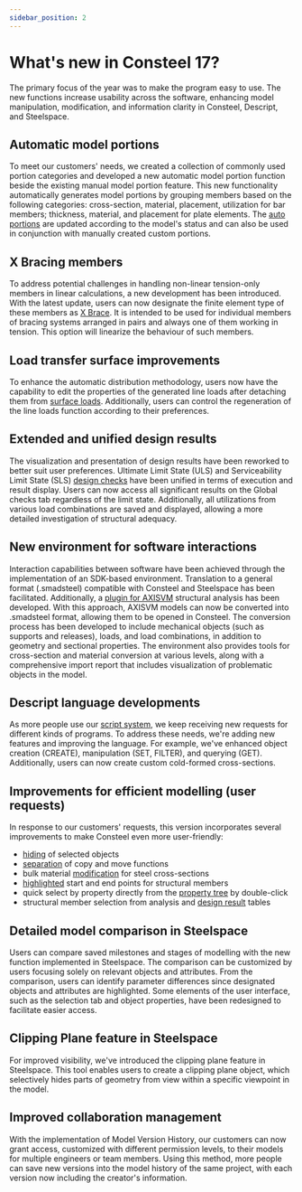 ```yaml
---
sidebar_position: 2
---
```

# What's new in Consteel 17?

The primary focus of the year was to make the program easy to use. The new functions increase usability across the software, enhancing model manipulation, modification, and information clarity in Consteel, Descript, and Steelspace.

<!-- /wp:paragraph -->

<!-- wp:heading -->

## **Automatic model portions**

<!-- /wp:heading -->

<!-- wp:paragraph -->

To meet our customers' needs, we created a collection of commonly used portion categories and developed a new automatic model portion function beside the existing manual model portion feature. This new functionality automatically generates model portions by grouping members based on the following categories: cross-section, material, placement, utilization for bar members; thickness, material, and placement for plate elements. The [auto portions](https://www.consteelsoftware.com/manual/model-view/portions-manager/) are updated according to the model's status and can also be used in conjunction with manually created custom portions.

<!-- /wp:paragraph -->

<!-- wp:heading -->

## **X Bracing members**

<!-- /wp:heading -->

<!-- wp:paragraph -->

To address potential challenges in handling non-linear tension-only members in linear calculations, a new development has been introduced. With the latest update, users can now designate the finite element type of these members as [X Brace](https://www.consteelsoftware.com/manual/structural-modelling/line-members#Xbrace). It is intended to be used for individual members of bracing systems arranged in pairs and always one of them working in tension. This option will linearize the behaviour of such members.

<!-- /wp:paragraph -->

<!-- wp:heading -->

## **Load transfer surface improvements**

<!-- /wp:heading -->

<!-- wp:paragraph -->

To enhance the automatic distribution methodology, users now have the capability to edit the properties of the generated line loads after detaching them from [surface loads](https://www.consteelsoftware.com/manual/structural-loads/load-types/#CS17-LTS). Additionally, users can control the regeneration of the line loads function according to their preferences.

<!-- /wp:paragraph -->

<!-- wp:heading -->

## **Extended and unified design results**

<!-- /wp:heading -->

<!-- wp:paragraph -->

The visualization and presentation of design results have been reworked to better suit user preferences. Ultimate Limit State (ULS) and Serviceability Limit State (SLS) [design checks](https://www.consteelsoftware.com/manual/standard-design/steel-design#results) have been unified in terms of execution and result display. Users can now access all significant results on the Global checks tab regardless of the limit state. Additionally, all utilizations from various load combinations are saved and displayed, allowing a more detailed investigation of structural adequacy.

<!-- /wp:paragraph -->

<!-- wp:heading -->

## **New environment for software interactions**

<!-- /wp:heading -->

<!-- wp:paragraph -->

Interaction capabilities between software have been achieved through the implementation of an SDK-based environment. Translation to a general format (.smadsteel) compatible with Consteel and Steelspace has been facilitated. Additionally, a [plugin for AXISVM](https://www.consteelsoftware.com/manual/converter_for_axisvm/) structural analysis has been developed. With this approach, AXISVM models can now be converted into .smadsteel format, allowing them to be opened in Consteel. The conversion process has been developed to include mechanical objects (such as supports and releases), loads, and load combinations, in addition to geometry and sectional properties. The environment also provides tools for cross-section and material conversion at various levels, along with a comprehensive import report that includes visualization of problematic objects in the model.

<!-- /wp:paragraph -->

<!-- wp:heading -->

## **Descript language developments**

<!-- /wp:heading -->

<!-- wp:paragraph -->

As more people use our [script system](https://www.consteelsoftware.com/manual/descript-cspi/), we keep receiving new requests for different kinds of programs. To address these needs, we're adding new features and improving the language. For example, we've enhanced object creation (CREATE), manipulation (SET, FILTER), and querying (GET). Additionally, users can now create custom cold-formed cross-sections.

<!-- /wp:paragraph -->

<!-- wp:heading -->

## **Improvements for efficient modelling (user requests)**

<!-- /wp:heading -->

<!-- wp:paragraph -->

In response to our customers' requests, this version incorporates several improvements to make Consteel even more user-friendly:

- [hiding](https://www.consteelsoftware.com/manual/model-view/model-views#HIDE) of selected objects
- [separation](https://www.consteelsoftware.com/manual/general-description#CopyMove) of copy and move functions
- bulk material [modification](https://www.consteelsoftware.com/manual/structural-modelling/section-administration#Bulkmaterial) for steel cross-sections
- [highlighted](https://www.consteelsoftware.com/manual/general-description/the-main-window#Object-properties-window) start and end points for structural members
- quick select by property directly from the [property tree](https://www.consteelsoftware.com/manual/model-view/selection#opselection) by double-click
- structural member selection from analysis and [design result](https://www.consteelsoftware.com/manual/model-view/selection#drselection) tables

## **Detailed model comparison in Steelspace**

<!-- /wp:heading -->

<!-- wp:paragraph -->

Users can compare saved milestones and stages of modelling with the new function implemented in Steelspace. The comparison can be customized by users focusing solely on relevant objects and attributes. From the comparison, users can identify parameter differences since designated objects and attributes are highlighted. Some elements of the user interface, such as the selection tab and object properties, have been redesigned to facilitate easier access.

<!-- /wp:paragraph -->

<!-- wp:heading -->

## **Clipping Plane feature in Steelspace**

<!-- /wp:heading -->

<!-- wp:paragraph -->

For improved visibility, we've introduced the clipping plane feature in Steelspace. This tool enables users to create a clipping plane object, which selectively hides parts of geometry from view within a specific viewpoint in the model.

<!-- /wp:paragraph -->

<!-- wp:heading -->

## **Improved collaboration management**

<!-- /wp:heading -->

<!-- wp:paragraph -->

With the implementation of Model Version History, our customers can now grant access, customized with different permission levels, to their models for multiple engineers or team members. Using this method, more people can save new versions into the model history of the same project, with each version now including the creator's information.

<!-- /wp:paragraph -->
